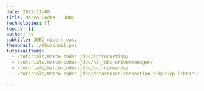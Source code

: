 ```yaml
---
date: 2022-11-08
title: Marco Codes - JDBC
technologies: []
topics: []
author: hs
subtitle: JDBC nice n easy 
thumbnail: ./thumbnail.png
tutorialItems:
  - /tutorials/marco-codes-jdbc/introduction/
  - /tutorials/marco-codes-jdbc/h2-jdbc-drivermanager/
  - /tutorials/marco-codes-jdbc/sql-commands/
  - /tutorials/marco-codes-jdbc/datasource-connection-hikaricp-libraries/

---
```

